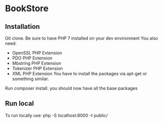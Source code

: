 # BookStore

## Installation

Git clone.
Be sure to have PHP 7 installed on your dev environment
You also need:
 - OpenSSL PHP Extension
 - PDO PHP Extension
 - Mbstring PHP Extension
 - Tokenizer PHP Extension
 - XML PHP Extension
You have to install the packages via apt-get or something similar.

Run composer install. you should now have all the base packages

## Run local

To run locally use:
php -S localhost:8000 -t public/

